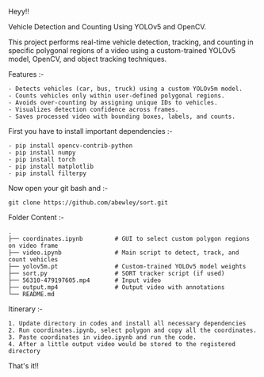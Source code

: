 Heyy!!

Vehicle Detection and Counting Using YOLOv5 and OpenCV.

This project performs real-time vehicle detection, tracking, and counting in specific polygonal regions of a video using a custom-trained YOLOv5 model, OpenCV, and object tracking techniques.

Features :-
    
    - Detects vehicles (car, bus, truck) using a custom YOLOv5m model.    
    - Counts vehicles only within user-defined polygonal regions.
    - Avoids over-counting by assigning unique IDs to vehicles.    
    - Visualizes detection confidence across frames.    
    - Saves processed video with bounding boxes, labels, and counts.

First you have to install important dependencies :-

    - pip install opencv-contrib-python
    - pip install numpy
    - pip install torch
    - pip install matplotlib
    - pip install filterpy

Now open your git bash and :- 

    git clone https://github.com/abewley/sort.git

Folder Content :-

    .
    ├── coordinates.ipynb         # GUI to select custom polygon regions on video frame
    ├── video.ipynb               # Main script to detect, track, and count vehicles
    ├── yolov5m.pt                # Custom-trained YOLOv5 model weights
    ├── sort.py                   # SORT tracker script (if used)
    ├── 56310-479197605.mp4       # Input video
    ├── output.mp4                # Output video with annotations
    └── README.md

Itinerary :-

    1. Update directory in codes and install all necessary dependencies
    2. Run coordinates.ipynb, select polygon and copy all the coordinates.
    3. Paste coordinates in video.ipynb and run the code.
    4. After a little output video would be stored to the registered directory

That's it!!
